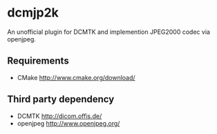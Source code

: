 # dcmjp2k

An unofficial plugin for DCMTK and implemention JPEG2000 codec via openjpeg.

## Requirements
- CMake http://www.cmake.org/download/

## Third party dependency
- DCMTK http://dicom.offis.de/
- openjpeg http://www.openjpeg.org/
